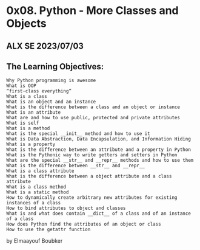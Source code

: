 # 0x08. Python - More Classes and Objects
## ALX SE 2023/07/03
## The Learning Objectives:

	Why Python programming is awesome
	What is OOP
	“first-class everything”
	What is a class
	What is an object and an instance
	What is the difference between a class and an object or instance
	What is an attribute
	What are and how to use public, protected and private attributes
	What is self
	What is a method
	What is the special __init__ method and how to use it
	What is Data Abstraction, Data Encapsulation, and Information Hiding
	What is a property
	What is the difference between an attribute and a property in Python
	What is the Pythonic way to write getters and setters in Python
	What are the special __str__ and __repr__ methods and how to use them
	What is the difference between __str__ and __repr__
	What is a class attribute
	What is the difference between a object attribute and a class attribute
	What is a class method
	What is a static method
	How to dynamically create arbitrary new attributes for existing instances of a class
	How to bind attributes to object and classes
	What is and what does contain __dict__ of a class and of an instance of a class
	How does Python find the attributes of an object or class
	How to use the getattr function

by Elmaayouf Boubker
